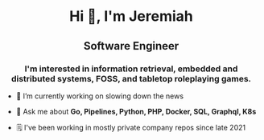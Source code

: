 <h1 align="center">Hi 👋, I'm Jeremiah</h1>
<h2 align="center">Software Engineer</h2> 
<h3 align="center">I'm interested in information retrieval, embedded and distributed systems, FOSS, and tabletop roleplaying games.</h3>

- 🔭 I’m currently working on slowing down the news

- 💬 Ask me about **Go, Pipelines, Python, PHP, Docker, SQL, Graphql, K8s**

- 🗒 I've been working in mostly private company repos since late 2021
